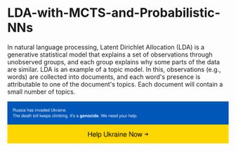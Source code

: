 # LDA-with-MCTS-and-Probabilistic-NNs

In natural language processing, Latent Dirichlet Allocation (LDA) is a generative statistical model that explains a set of observations through unobserved groups, and each group explains why some parts of the data are similar. LDA is an example of a topic model. In this, observations (e.g., words) are collected into documents, and each word's presence is attributable to one of the document's topics. Each document will contain a small number of topics.

[![Stand With Ukraine](https://raw.githubusercontent.com/vshymanskyy/StandWithUkraine/main/banner2-direct.svg)](https://stand-with-ukraine.pp.ua)
